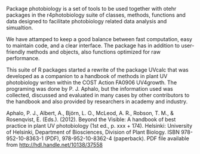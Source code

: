 Package photobiology is a set of tools to be used together with otehr packages in the r4photobiology suite of classes, methods, functions and data designed to facilitate photobiology related data analysis and simualtion.

We have attamped to keep a good balance between fast computation, easy to maintain code, and a clear interface. The package has in addition to user-friendly methods and objects, also functions optimized for raw performance.

This suite of R packages started a rewrite of the package UVcalc that was developed as a companion to a handbook of methods in plant UV photobiology writen within the COST Action FA0906 UV4growth. The programing was done by P. J. Aphalo, but the information used was collected, discussed and evaluated in many cases by other contributors to the handbook and also provided by researchers in academy and industry.

Aphalo, P. J., Albert, A., Björn, L. O., McLeod, A. R., Robson, T. M., & Rosenqvist, E. (Eds.). (2012). Beyond the Visible: A handbook of best practice in plant UV photobiology (1st ed., p. xxx + 174). Helsinki: University of Helsinki, Department of Biosciences, Division of Plant Biology. ISBN 978-952-10-8363-1 (PDF), 978-952-10-8362-4 (paperback). PDF file available from http://hdl.handle.net/10138/37558


